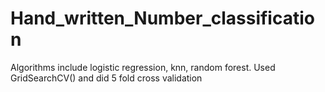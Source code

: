 # Hand_written_Number_classification
Algorithms include logistic regression, knn, random forest. Used GridSearchCV() and did 5 fold cross validation
